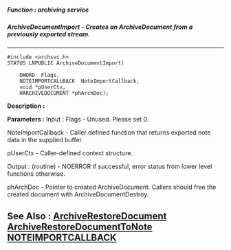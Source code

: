 ##### Function : archiving service
##### ArchiveDocumentImport - Creates an ArchiveDocument from a previously exported stream.
---
```
#include <archsvc.h>
STATUS LNPUBLIC ArchiveDocumentImport(

	DWORD  Flags,
	NOTEIMPORTCALLBACK  NoteImportCallback,
	void *pUserCtx,
	HARCHIVEDOCUMENT *phArchDoc);
```
**Description :**



**Parameters :**
Input :
Flags  -  Unused. Please set 0.

NoteImportCallback  -  Caller defined function that returns exported note data in the supplied buffer.

pUserCtx  -  Caller-defined context structure.

Output :
(routine)  -  NOERROR if successful, error status from lower level functions otherwise.


phArchDoc  -  Pointer to created ArchiveDocument. Callers should free the created document with ArchiveDocumentDestroy.


**See Also :**
[ArchiveRestoreDocument](/domino-c-api-docs/reference/Func/ArchiveRestoreDocument)
[ArchiveRestoreDocumentToNote](/domino-c-api-docs/reference/Func/ArchiveRestoreDocumentToNote)
[NOTEIMPORTCALLBACK](/domino-c-api-docs/reference/Data/NOTEIMPORTCALLBACK)
---
